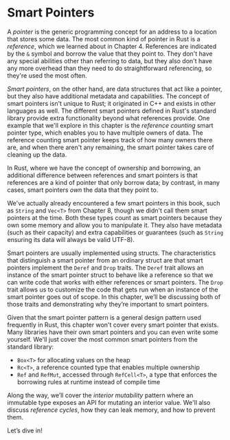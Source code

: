 # Smart Pointers

A *pointer* is the generic programming concept for an address to a location
that stores some data. The most common kind of pointer in Rust is a
*reference*, which we learned about in Chapter 4. References are indicated by
the `&` symbol and borrow the value that they point to. They don't have any
special abilities other than referring to data, but they also don't have any
more overhead than they need to do straightforward referencing, so they're used
the most often.

*Smart pointers*, on the other hand, are data structures that act like a
pointer, but they also have additional metadata and capabilities. The concept
of smart pointers isn't unique to Rust; it originated in C++ and exists in
other languages as well. The different smart pointers defined in Rust's
standard library provide extra functionality beyond what references provide.
One example that we'll explore in this chapter is the *reference counting*
smart pointer type, which enables you to have multiple owners of data. The
reference counting smart pointer keeps track of how many owners there are, and
when there aren't any remaining, the smart pointer takes care of cleaning up
the data.

<!-- maybe a brief explanation what deref and drop? I'm not really sure what
reference counting is here too, can you outline that in brief?-->
<!-- We've added a quick explanation of reference counting here and a brief
explanation of deref and drop below. /Carol -->

<!--(regarding C++) if this is relevant here, can you expand? Are we saying
they will be familiar to C++ people? -->
<!-- We were trying to say that "smart pointer" isn't something particular to
Rust; we've tried to clarify. /Carol -->

In Rust, where we have the concept of ownership and borrowing, an additional
difference between references and smart pointers is that references are a kind
of pointer that only borrow data; by contrast, in many cases, smart pointers
*own* the data that they point to.

We've actually already encountered a few smart pointers in this book, such as
`String` and `Vec<T>` from Chapter 8, though we didn't call them smart pointers
at the time. Both these types count as smart pointers because they own some
memory and allow you to manipulate it. They also have metadata (such as their
capacity) and extra capabilities or guarantees (such as `String` ensuring its
data will always be valid UTF-8).

<!-- Above: we said smart pointers don't own values earlier but in the
paragraph above we're saying String and Vec own memory, is that a
contradiction? -->
<!-- Our original text read: "In Rust, an additional difference between plain
references and smart pointers is that references are a kind of pointer that
only borrow data; by contrast, in many cases, smart pointers *own* the data
that they point to." You had edited this to say the opposite: "In Rust, smart
pointers can only borrow data, whereas in many other languages, smart pointers
*own* the data they point to." We had the "in rust" phrase not to distinguish
Rust's smart pointer implementation from other languages' smart pointer
implementations, but to acknowledge that the concept of borrowing and ownership
doesn't apply in many languages. The distinction between references borrowing
and smart pointers owning is important in the context of Rust. We've tried to
clarify the sentence talking about C++ and separate it from the discussion of
borrowing vs owning. So there shouldn't be a contradiction, and it should be
clearer that smart pointers usually own the data they point to. /Carol -->

Smart pointers are usually implemented using structs. The characteristics that
distinguish a smart pointer from an ordinary struct are that smart pointers
implement the `Deref` and `Drop` traits. The `Deref` trait allows an instance
of the smart pointer struct to behave like a reference so that we can write
code that works with either references or smart pointers. The `Drop` trait
allows us to customize the code that gets run when an instance of the smart
pointer goes out of scope. In this chapter, we’ll be discussing both of those
traits and demonstrating why they’re important to smart pointers.

Given that the smart pointer pattern is a general design pattern used
frequently in Rust, this chapter won't cover every smart pointer that exists.
Many libraries have their own smart pointers and you can even write some
yourself. We'll just cover the most common smart pointers from the standard
library:

<!-- Would it make sense to hyphenate reference-counted (and its derivations)
here? I think that would be more clear, but I don't want to do that if that's
not the Rust convention -->
<!-- The hyphenated version doesn't appear to be a general convention to me, it
looks like "reference counted" is most often not hyphenated. For example:
http://researcher.watson.ibm.com/researcher/files/us-bacon/Bacon01Concurrent.pdf
 We'd be interested to know if there's a standard that we don't know about
/Carol -->

* `Box<T>` for allocating values on the heap
* `Rc<T>`, a reference counted type that enables multiple ownership
* `Ref` and `RefMut`, accessed through `RefCell<T>`, a type that enforces the
   borrowing rules at runtime instead of compile time

<!-- Should we add Ref and RefMut to this list, too? -->
<!-- They were already sort of in the list; we've flipped the order to make it
clearer /Carol-->

Along the way, we’ll cover the *interior mutability* pattern where an immutable
type exposes an API for mutating an interior value. We'll also discuss
*reference cycles*, how they can leak memory, and how to prevent them.

Let’s dive in!
